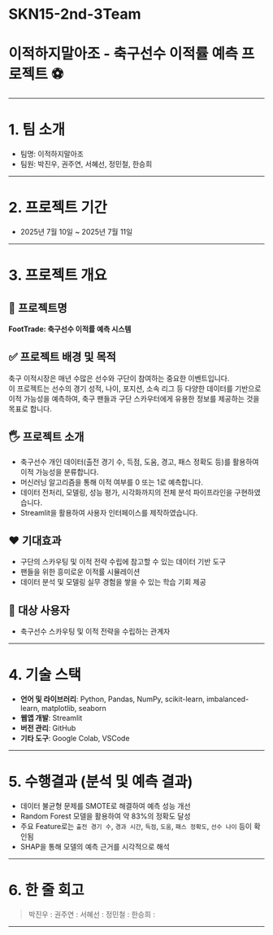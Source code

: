 # SKN15-2nd-3Team
# 이적하지말아조 - 축구선수 이적률 예측 프로젝트 ⚽

---

# 1. 팀 소개

- 팀명: 이적하지말아조
- 팀원: 박진우, 권주연, 서혜선, 정민철, 한승희

---

# 2. 프로젝트 기간

- 2025년 7월 10일 ~ 2025년 7월 11일

---

# 3. 프로젝트 개요

## 📕 프로젝트명

**FootTrade: 축구선수 이적률 예측 시스템**

## ✅ 프로젝트 배경 및 목적

축구 이적시장은 매년 수많은 선수와 구단이 참여하는 중요한 이벤트입니다.  
이 프로젝트는 선수의 경기 성적, 나이, 포지션, 소속 리그 등 다양한 데이터를 기반으로 이적 가능성을 예측하여, 축구 팬들과 구단 스카우터에게 유용한 정보를 제공하는 것을 목표로 합니다.

## 🖐️ 프로젝트 소개

- 축구선수 개인 데이터(출전 경기 수, 득점, 도움, 경고, 패스 정확도 등)를 활용하여 이적 가능성을 분류합니다.
- 머신러닝 알고리즘을 통해 이적 여부를 0 또는 1로 예측합니다.
- 데이터 전처리, 모델링, 성능 평가, 시각화까지의 전체 분석 파이프라인을 구현하였습니다.
- Streamlit을 활용하여 사용자 인터페이스를 제작하였습니다.

## ❤️ 기대효과

- 구단의 스카우팅 및 이적 전략 수립에 참고할 수 있는 데이터 기반 도구
- 팬들을 위한 흥미로운 이적률 시뮬레이션
- 데이터 분석 및 모델링 실무 경험을 쌓을 수 있는 학습 기회 제공

## 👤 대상 사용자

- 축구선수 스카우팅 및 이적 전략을 수립하는 관계자

---

# 4. 기술 스택

- **언어 및 라이브러리**: Python, Pandas, NumPy, scikit-learn, imbalanced-learn, matplotlib, seaborn
- **웹앱 개발**: Streamlit
- **버전 관리**: GitHub
- **기타 도구**: Google Colab, VSCode

---

# 5. 수행결과 (분석 및 예측 결과)

- 데이터 불균형 문제를 SMOTE로 해결하여 예측 성능 개선
- Random Forest 모델을 활용하여 약 83%의 정확도 달성
- 주요 Feature로는 `출전 경기 수`, `경과 시간`, `득점`, `도움`, `패스 정확도`, `선수 나이` 등이 확인됨
- SHAP을 통해 모델의 예측 근거를 시각적으로 해석

---

# 6. 한 줄 회고

> 박진우 :
> 권주연 :
> 서혜선 :
> 정민철 :
> 한승희 :

---



